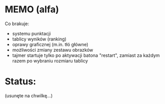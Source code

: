 MEMO (alfa)
===========

Co brakuje:

- systemu punktacji
- tablicy wyników (ranking)
- oprawy graficznej (m.in. tłó główne)
- możliwości zmiany zestawu obrazków
- tajmer startuje tylko po aktywacji batona "restart", zamiast za każdym razem po wybraniu rozmiaru tablicy

Status:
======
(usunęte na chwilkę...)